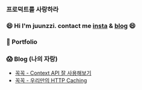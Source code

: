 ### 프로덕트를 사랑하라

### 😄 Hi I'm juunzzi. contact me [insta](https://www.instagram.com/juunzziofficial/) & [blog](https://velog.io/@rat8397) 😄

### 📖 Portfolio 

### 😱 Blog (나의 자랑)

- [꼭꼭 - Context API 잘 사용해보기](https://velog.io/@rat8397/%EA%BC%AD%EA%BC%AD-Context-API-%EC%9E%98-%EC%82%AC%EC%9A%A9%ED%95%B4%EB%B3%B4%EA%B8%B0)
- [꼭꼭 - 우리만의 HTTP Caching](https://velog.io/@rat8397/%EA%BC%AD%EA%BC%AD-%EC%9A%B0%EB%A6%AC%EB%A7%8C%EC%9D%98-%EC%BA%90%EC%8B%9C%EC%A0%95%EC%B1%85)



<!--
**juunzzi/juunzzi** is a ✨ _special_ ✨ repository because its `README.md` (this file) appears on your GitHub profile.

Here are some ideas to get you started:

- 🔭 I’m currently working on ...
- 🌱 I’m currently learning ...
- 👯 I’m looking to collaborate on ...
- 🤔 I’m looking for help with ...
- 💬 Ask me about ...
- 📫 How to reach me: ...
- 😄 Pronouns: ...
- ⚡ Fun fact: ...
-->
